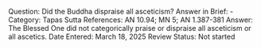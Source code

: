 Question: Did the Buddha dispraise all asceticism?
Answer in Brief: -
 Category: Tapas
Sutta References: AN 10.94; MN 5; AN 1.387-381
Answer: The Blessed One did not categorically praise or dispraise all asceticism or all ascetics.
Date Entered: March 18, 2025
Review Status: Not started